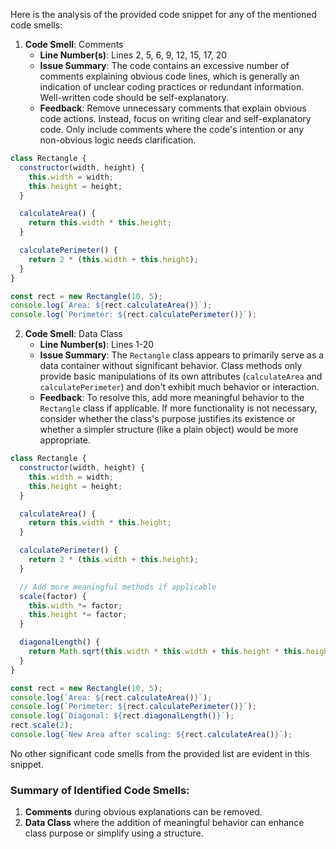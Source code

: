 Here is the analysis of the provided code snippet for any of the mentioned code smells:

1. **Code Smell**: Comments
   - **Line Number(s)**: Lines 2, 5, 6, 9, 12, 15, 17, 20
   - **Issue Summary**: The code contains an excessive number of comments explaining obvious code lines, which is generally an indication of unclear coding practices or redundant information. Well-written code should be self-explanatory.
   - **Feedback**: Remove unnecessary comments that explain obvious code actions. Instead, focus on writing clear and self-explanatory code. Only include comments where the code's intention or any non-obvious logic needs clarification.

```javascript
class Rectangle {
  constructor(width, height) {
    this.width = width;
    this.height = height;
  }

  calculateArea() {
    return this.width * this.height;
  }

  calculatePerimeter() {
    return 2 * (this.width + this.height);
  }
}

const rect = new Rectangle(10, 5);
console.log(`Area: ${rect.calculateArea()}`);
console.log(`Perimeter: ${rect.calculatePerimeter()}`);
```

2. **Code Smell**: Data Class
   - **Line Number(s)**: Lines 1-20
   - **Issue Summary**: The `Rectangle` class appears to primarily serve as a data container without significant behavior. Class methods only provide basic manipulations of its own attributes (`calculateArea` and `calculatePerimeter`) and don't exhibit much behavior or interaction.
   - **Feedback**: To resolve this, add more meaningful behavior to the `Rectangle` class if applicable. If more functionality is not necessary, consider whether the class's purpose justifies its existence or whether a simpler structure (like a plain object) would be more appropriate.

```javascript
class Rectangle {
  constructor(width, height) {
    this.width = width;
    this.height = height;
  }

  calculateArea() {
    return this.width * this.height;
  }

  calculatePerimeter() {
    return 2 * (this.width + this.height);
  }

  // Add more meaningful methods if applicable
  scale(factor) {
    this.width *= factor;
    this.height *= factor;
  }

  diagonalLength() {
    return Math.sqrt(this.width * this.width + this.height * this.height);
  }
}

const rect = new Rectangle(10, 5);
console.log(`Area: ${rect.calculateArea()}`);
console.log(`Perimeter: ${rect.calculatePerimeter()}`);
console.log(`Diagonal: ${rect.diagonalLength()}`);
rect.scale(2);
console.log(`New Area after scaling: ${rect.calculateArea()}`);
```

No other significant code smells from the provided list are evident in this snippet.

### Summary of Identified Code Smells:

1. **Comments** during obvious explanations can be removed.
2. **Data Class** where the addition of meaningful behavior can enhance class purpose or simplify using a structure.
